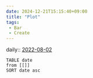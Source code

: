 ```yaml
---
date: 2024-12-21T15:15:40+09:00
title: "Plot"
tags:
 - Bar
 - Create
---
```


daily:: [2022-08-02](Daily_Note/2022-08-02.md)


```dataview
TABLE date
from [[]]
SORT date asc
```


